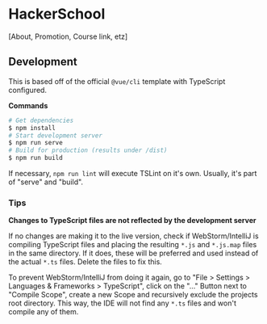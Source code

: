 # HackerSchool

[About, Promotion, Course link, etz]

## Development

This is based off of the official `@vue/cli` template with TypeScript configured.

**Commands**

```bash
# Get dependencies
$ npm install
# Start development server
$ npm run serve
# Build for production (results under /dist)
$ npm run build
```

If necessary, `npm run lint` will execute TSLint on it's own. Usually, it's part of "serve" and "build".

### Tips

**Changes to TypeScript files are not reflected by the development server**

If no changes are making it to the live version, check if WebStorm/IntelliJ is compiling TypeScript files and placing the resulting `*.js` and `*.js.map` files in the same directory. If it does, these will be preferred and used instead of the actual `*.ts` files. Delete the files to fix this.

To prevent WebStorm/IntelliJ from doing it again, go to "File > Settings > Languages & Frameworks > TypeScript", click on the "..." Button next to "Compile Scope", create a new Scope and recursively exclude the projects root directory. This way, the IDE will not find any `*.ts` files and won't compile any of them.
